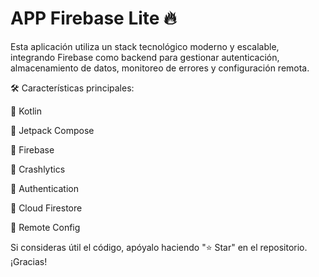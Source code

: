 # APP Firebase Lite 🔥

Esta aplicación utiliza un stack tecnológico moderno y escalable, integrando Firebase como backend para gestionar autenticación, almacenamiento de datos, monitoreo de errores y configuración remota.

🛠️ Características principales:


🚀 Kotlin

🚀 Jetpack Compose

🚀 Firebase

🚀 Crashlytics

🚀 Authentication

🚀 Cloud Firestore

🚀 Remote Config

Si consideras útil el código, apóyalo haciendo "⭐ Star" en el repositorio. ¡Gracias!
